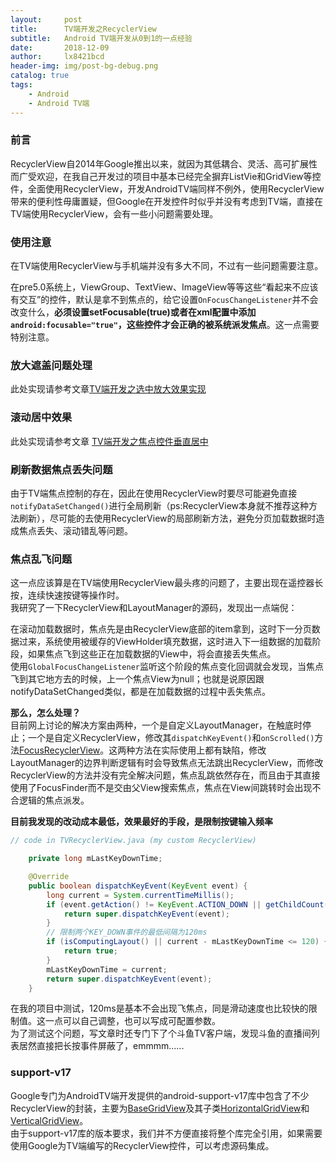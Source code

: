 ```yaml
---
layout:     post
title:      TV端开发之RecyclerView
subtitle:   Android TV端开发从0到1的一点经验
date:       2018-12-09
author:     lx8421bcd
header-img: img/post-bg-debug.png
catalog: true
tags:
    - Android
    - Android TV端
---
```


### 前言
RecyclerView自2014年Google推出以来，就因为其低耦合、灵活、高可扩展性而广受欢迎，在我自己开发过的项目中基本已经完全摒弃ListVie和GridView等控件，全面使用RecyclerView，开发AndroidTV端同样不例外，使用RecyclerView带来的便利性毋庸置疑，但Google在开发控件时似乎并没有考虑到TV端，直接在TV端使用RecyclerView，会有一些小问题需要处理。


### 使用注意
在TV端使用RecyclerView与手机端并没有多大不同，不过有一些问题需要注意。  

在pre5.0系统上，ViewGroup、TextView、ImageView等等这些“看起来不应该有交互”的控件，默认是拿不到焦点的，给它设置```OnFocusChangeListener```并不会改变什么，__必须设置setFocusable(true)或者在xml配置中添加 ```android:focusable="true"```，这些控件才会正确的被系统派发焦点__。这一点需要特别注意。


### 放大遮盖问题处理
此处实现请参考文章[TV端开发之选中放大效果实现](https://lx8421bcd.github.io/2018/12/07/TV%E7%AB%AF%E5%BC%80%E5%8F%91%E4%B9%8B%E9%80%89%E4%B8%AD%E6%94%BE%E5%A4%A7%E6%95%88%E6%9E%9C%E5%AE%9E%E7%8E%B0/)


### 滚动居中效果
此处实现请参考文章 [TV端开发之焦点控件垂直居中](https://lx8421bcd.github.io/2018/12/08/TV%E7%AB%AF%E5%BC%80%E5%8F%91%E4%B9%8B%E7%84%A6%E7%82%B9%E6%8E%A7%E4%BB%B6%E5%9E%82%E7%9B%B4%E5%B1%85%E4%B8%AD/)

### 刷新数据焦点丢失问题
由于TV端焦点控制的存在，因此在使用RecyclerView时要尽可能避免直接```notifyDataSetChanged()```进行全局刷新（ps:RecyclerView本身就不推荐这种方法刷新），尽可能的去使用RecyclerView的局部刷新方法，避免分页加载数据时造成焦点丢失、滚动错乱等问题。

### 焦点乱飞问题
这一点应该算是在TV端使用RecyclerView最头疼的问题了，主要出现在遥控器长按，连续快速按键等操作时。  
我研究了一下RecyclerView和LayoutManager的源码，发现出一点端倪：  

在滚动加载数据时，焦点先是由RecyclerView底部的item拿到，这时下一分页数据过来，系统使用被缓存的ViewHolder填充数据，这时进入下一组数据的加载阶段，如果焦点飞到这些正在加载数据的View中，将会直接丢失焦点。  
使用```GlobalFocusChangeListener```监听这个阶段的焦点变化回调就会发现，当焦点飞到其它地方去的时候，上一个焦点View为null；也就是说原因跟notifyDataSetChanged类似，都是在加载数据的过程中丢失焦点。

__那么，怎么处理？__  
目前网上讨论的解决方案由两种，一个是自定义LayoutManager，在触底时停止；一个是自定义RecyclerView，修改其```dispatchKeyEvent()```和```onScrolled()```方法[FocusRecyclerView](https://github.com/genius158/TVProjectUtils/blob/master/tvprojectutils/src/main/java/com/yan/tvprojectutils/FocusRecyclerView.java)。这两种方法在实际使用上都有缺陷，修改LayoutManager的边界判断逻辑有时会导致焦点无法跳出RecyclerView，而修改RecyclerView的方法并没有完全解决问题，焦点乱跳依然存在，而且由于其直接使用了FocusFinder而不是交由父View搜索焦点，焦点在View间跳转时会出现不合逻辑的焦点派发。

__目前我发现的改动成本最低，效果最好的手段，是限制按键输入频率__

```java
// code in TVRecyclerView.java (my custom RecyclerView)

    private long mLastKeyDownTime;

    @Override
    public boolean dispatchKeyEvent(KeyEvent event) {
        long current = System.currentTimeMillis();
        if (event.getAction() != KeyEvent.ACTION_DOWN || getChildCount() == 0) {
            return super.dispatchKeyEvent(event);
        }
        // 限制两个KEY_DOWN事件的最低间隔为120ms
        if (isComputingLayout() || current - mLastKeyDownTime <= 120) {
            return true;
        }
        mLastKeyDownTime = current;
        return super.dispatchKeyEvent(event);
    }
```
在我的项目中测试，120ms是基本不会出现飞焦点，同是滑动速度也比较快的限制值。这一点可以自己调整，也可以写成可配置参数。  
为了测试这个问题，写文章时还专门下了个斗鱼TV客户端，发现斗鱼的直播间列表居然直接把长按事件屏蔽了，emmmm......   

### support-v17
Google专门为AndroidTV端开发提供的android-support-v17库中包含了不少RecyclerView的封装，主要为[BaseGridView](https://developer.android.com/reference/android/support/v17/leanback/widget/BaseGridView)及其子类[HorizontalGridView](https://developer.android.com/reference/android/support/v17/leanback/widget/HorizontalGridView)和[VerticalGridView](https://developer.android.com/reference/android/support/v17/leanback/widget/VerticalGridView)。  
由于support-v17库的版本要求，我们并不方便直接将整个库完全引用，如果需要使用Google为TV端编写的RecyclerView控件，可以考虑源码集成。